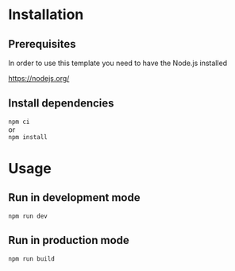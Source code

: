 # Installation

## Prerequisites

In order to use this template you need to have the Node.js installed

https://nodejs.org/

## Install dependencies

`npm ci`  
or  
`npm install`

# Usage

## Run in development mode

`npm run dev`

## Run in production mode

`npm run build`
